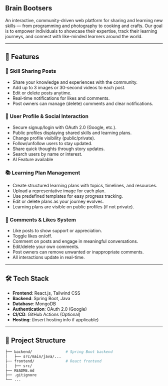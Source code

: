 
## Brain Bootsers


An interactive, community-driven web platform for sharing and learning new skills — from programming and photography to cooking and crafts. Our goal is to empower individuals to showcase their expertise, track their learning journeys, and connect with like-minded learners around the world.

---

## 🚀 Features


### 🧠 Skill Sharing Posts
- Share your knowledge and experiences with the community.
- Add up to 3 images or 30-second videos to each post.
- Edit or delete posts anytime.
- Real-time notifications for likes and comments.
- Post owners can manage (delete) comments and clear notifications.

### 👤 User Profile & Social Interaction
- Secure signup/login with OAuth 2.0 (Google, etc.).
- Public profiles displaying shared skills and learning plans.
- Change profile visibility (public/private).
- Follow/unfollow users to stay updated.
- Share quick thoughts through story updates.
- Search users by name or interest.
- AI Feature available 

### 📚 Learning Plan Management
- Create structured learning plans with topics, timelines, and resources.
- Upload a representative image for each plan.
- Use predefined templates for easy progress tracking.
- Edit or delete plans as your journey evolves.
- Learning plans are visible on public profiles (if not private).

### 💬 Comments & Likes System
- Like posts to show support or appreciation.
- Toggle likes on/off.
- Comment on posts and engage in meaningful conversations.
- Edit/delete your own comments.
- Post owners can remove unwanted or inappropriate comments.
- All interactions update in real-time.

---

## 🛠️ Tech Stack

- **Frontend**: React.js, Tailwind CSS
- **Backend**: Spring Boot, Java
- **Database**: MongoDB
- **Authentication**: OAuth 2.0 (Google)
- **CI/CD**: GitHub Actions (Optional)
- **Hosting**: (Insert hosting info if applicable)

---

## 📂 Project Structure

```bash
├── backend/               # Spring Boot backend
│   ├── src/main/java/...
├── frontend/              # React frontend
│   ├── src/
├── README.md
├── .gitignore
└── ...
